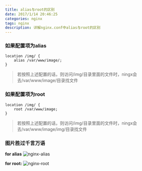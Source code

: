 ```yaml
---
title: alias与root的区别
date: 2017/1/14 20:46:25
categories: nginx
tags: nginx
description: 详解nginx.conf中alias与root的区别
---
```


### 如果配置项为alias
```nginx
location /img/ {
    alias /var/www/image/;
}
```
>若按照上述配置的话，则访问/img/目录里面的文件时，ningx会去/var/www/image/目录找文件

### 如果配置项为root
```nginx
location /img/ {
    root /var/www/image;
}
```
>若按照上述配置的话，则访问/img/目录里面的文件时，ningx会去/var/www/image/img/目录找文件

### 图片胜过千言万语
**for alias**
![nginx-alias](http://ooqid2far.bkt.clouddn.com/myblog/nginx-alias.png)

**for root:**
![nginx-root](http://ooqid2far.bkt.clouddn.com/myblog/nginx-root.png)


